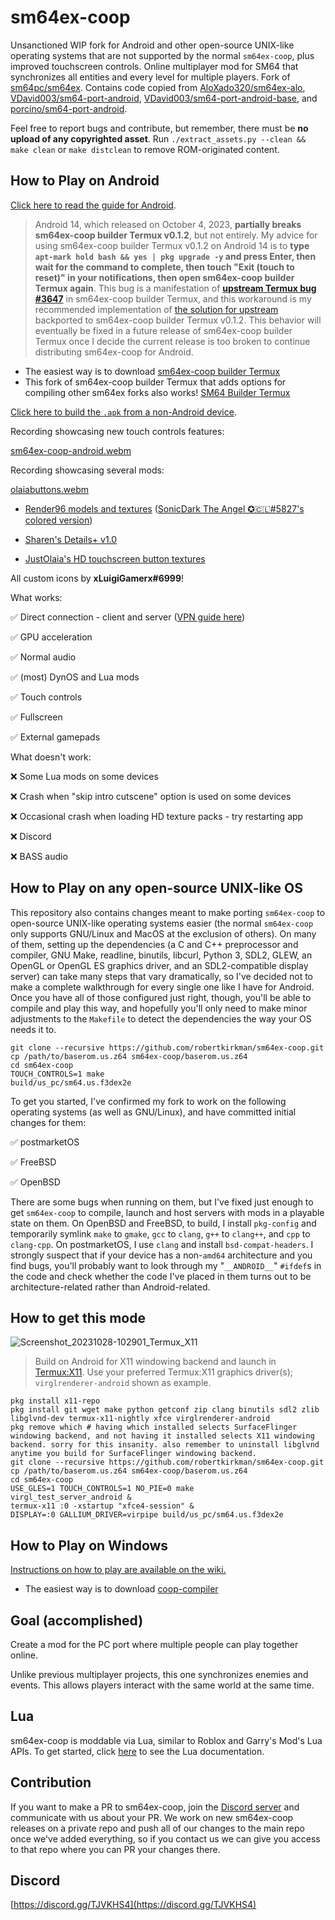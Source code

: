 # sm64ex-coop

Unsanctioned WIP fork for Android and other open-source UNIX-like operating systems that are not supported by the normal `sm64ex-coop`, plus improved touchscreen controls. Online multiplayer mod for SM64 that synchronizes all entities and every level for multiple players. Fork of [sm64pc/sm64ex](https://github.com/sm64pc/sm64ex). Contains code copied from [AloXado320/sm64ex-alo](https://github.com/AloXado320/sm64ex-alo), [VDavid003/sm64-port-android](https://github.com/VDavid003/sm64-port-android), [VDavid003/sm64-port-android-base](https://github.com/VDavid003/sm64-port-android-base), and [porcino/sm64-port-android](https://github.com/porcino/sm64-port-android).

Feel free to report bugs and contribute, but remember, there must be **no upload of any copyrighted asset**. 
Run `./extract_assets.py --clean && make clean` or `make distclean` to remove ROM-originated content.

## How to Play on Android

[Click here to read the guide for Android](README_android.md).

> Android 14, which released on October 4, 2023, **partially breaks sm64ex-coop builder Termux v0.1.2**, but not entirely. My advice for using sm64ex-coop builder Termux v0.1.2 on Android 14 is to **type `apt-mark hold bash && yes | pkg upgrade -y` and press Enter, then wait for the command to complete, then touch "Exit (touch to reset)" in your notifications, then open sm64ex-coop builder Termux again**. This bug is a manifestation of **[upstream Termux bug #3647](https://github.com/termux/termux-app/issues/3647)** in sm64ex-coop builder Termux, and this workaround is my recommended implementation of [the solution for upstream](https://github.com/termux/termux-app/issues/3647#issuecomment-1765307488) backported to sm64ex-coop builder Termux v0.1.2. This behavior will eventually be fixed in a future release of sm64ex-coop builder Termux once I decide the current release is too broken to continue distributing sm64ex-coop for Android.

* The easiest way is to download [sm64ex-coop builder Termux](https://github.com/robertkirkman/termux-app/releases/download/v0.1.2/termux-app_v0.1.2+apt-android-7-github-debug_universal.apk)
* This fork of sm64ex-coop builder Termux that adds options for compiling other sm64ex forks also works! [SM64 Builder Termux](https://github.com/izzy2fancy/termux-app/releases)

[Click here to build the `.apk` from a non-Android device](https://github.com/robertkirkman/sm64ex-coop-android-base). 

Recording showcasing new touch controls features:

[sm64ex-coop-android.webm](https://user-images.githubusercontent.com/31490854/213303280-b4a160a6-f711-4497-b9e1-d463546048e1.webm)

Recording showcasing several mods:

[olaiabuttons.webm](https://user-images.githubusercontent.com/31490854/215781008-f83f9659-1ea2-4fbb-bf8d-43a0e0c6a1f6.webm)

* [Render96 models and textures](https://github.com/Render96/Render96ex) ([SonicDark The Angel ✪🇨🇱#5827's colored version](https://sm64ex-coopmods.com/render96-characters/))

* [Sharen's Details+ v1.0](https://sm64ex-coopmods.com/sharens-movement-tweaks/)

* [JustOlaia's HD touchscreen button textures](https://github.com/JustOlaia/sm64ex-coop-apk/tree/coop/textures/touchcontrols)

All custom icons by **xLuigiGamerx#6999**!

What works:

✅ Direct connection - client and server ([VPN guide here](README_vpn.md))

✅ GPU acceleration

✅ Normal audio

✅ (most) DynOS and Lua mods

✅ Touch controls

✅ Fullscreen

✅ External gamepads

What doesn't work:

❌ Some Lua mods on some devices

❌ Crash when "skip intro cutscene" option is used on some devices

❌ Occasional crash when loading HD texture packs - try restarting app

❌ Discord

❌ BASS audio

## How to Play on any open-source UNIX-like OS

This repository also contains changes meant to make porting `sm64ex-coop` to open-source UNIX-like operating systems easier (the normal `sm64ex-coop` only supports GNU/Linux and MacOS at the exclusion of others). On many of them, setting up the dependencies (a C and C++ preprocessor and compiler, GNU Make, readline, binutils, libcurl, Python 3, SDL2, GLEW, an OpenGL or OpenGL ES graphics driver, and an SDL2-compatible display server) can take many steps that vary dramatically, so I've decided not to make a complete walkthrough for every single one like I have for Android. Once you have all of those configured just right, though, you'll be able to compile and play this way, and hopefully you'll only need to make minor adjustments to the `Makefile` to detect the dependencies the way your OS needs it to.

```
git clone --recursive https://github.com/robertkirkman/sm64ex-coop.git
cp /path/to/baserom.us.z64 sm64ex-coop/baserom.us.z64
cd sm64ex-coop
TOUCH_CONTROLS=1 make
build/us_pc/sm64.us.f3dex2e
```

To get you started, I've confirmed my fork to work on the following operating systems (as well as GNU/Linux), and have committed initial changes for them:

✅ postmarketOS

✅ FreeBSD

✅ OpenBSD

There are some bugs when running on them, but I've fixed just enough to get `sm64ex-coop` to compile, launch and host servers with mods in a playable state on them. On OpenBSD and FreeBSD, to build, I install `pkg-config` and temporarily symlink `make` to `gmake`, `gcc` to `clang`, `g++` to `clang++`, and `cpp` to `clang-cpp`. On postmarketOS, I use `clang` and install `bsd-compat-headers`. I strongly suspect that if your device has a non-`amd64` architecture and you find bugs, you'll probably want to look through my "`__ANDROID__`" `#ifdef`s in the code and check whether the code I've placed in them turns out to be architecture-related rather than Android-related.

## How to get this mode
![Screenshot_20231028-102901_Termux_X11](https://github.com/robertkirkman/sm64ex-coop/assets/31490854/166e8569-634e-454a-b271-a2d9dffae294)
> Build on Android for X11 windowing backend and launch in [Termux:X11](https://github.com/termux/termux-x11). Use your preferred Termux:X11 graphics driver(s); `virglrenderer-android` shown as example.
```
pkg install x11-repo
pkg install git wget make python getconf zip clang binutils sdl2 zlib libglvnd-dev termux-x11-nightly xfce virglrenderer-android
pkg remove which # having which installed selects SurfaceFlinger windowing backend, and not having it installed selects X11 windowing backend. sorry for this insanity. also remember to uninstall libglvnd anytime you build for SurfaceFlinger windowing backend.
git clone --recursive https://github.com/robertkirkman/sm64ex-coop.git
cp /path/to/baserom.us.z64 sm64ex-coop/baserom.us.z64
cd sm64ex-coop
USE_GLES=1 TOUCH_CONTROLS=1 NO_PIE=0 make
virgl_test_server_android &
termux-x11 :0 -xstartup "xfce4-session" &
DISPLAY=:0 GALLIUM_DRIVER=virpipe build/us_pc/sm64.us.f3dex2e
```

## How to Play on Windows

[Instructions on how to play are available on the wiki.](https://github.com/djoslin0/sm64ex-coop/wiki/How-to-Play)

- The easiest way is to download [coop-compiler](https://github.com/coop-compiler/coop-compiler/releases/latest/download/coop-compiler.exe)

## Goal (accomplished)
Create a mod for the PC port where multiple people can play together online.

Unlike previous multiplayer projects, this one synchronizes enemies and events. This allows players interact with the same world at the same time.

## Lua
sm64ex-coop is moddable via Lua, similar to Roblox and Garry's Mod's Lua APIs. To get started, click [here](docs/lua/lua.md) to see the Lua documentation.

## Contribution
If you want to make a PR to sm64ex-coop, join the [Discord server](https://discord.gg/TJVKHS4) and communicate with us about your PR. We work on new sm64ex-coop releases on a private repo and push all of our changes to the main repo once we've added everything, so if you contact us we can give you access to that repo where you can PR your changes there.

## Discord
[https://discord.gg/TJVKHS4](https://discord.gg/TJVKHS4)
